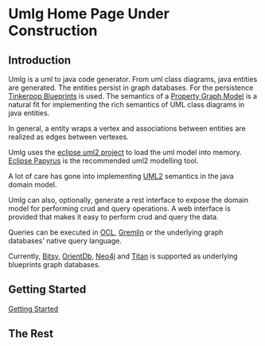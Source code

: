 Umlg Home Page Under Construction
==============

Introduction
------------

Umlg is a uml to java code generator. From uml class diagrams, java entities are generated. The entities persist in graph databases. For the persistence [Tinkerpop Blueprints](http://blueprints.tinkerpop.com/) is used. The semantics of a [Property Graph Model](https://github.com/tinkerpop/blueprints/wiki/Property-Graph-Model) is a natural fit for implementing the rich semantics of UML class diagrams in java entities.

In general, a entity wraps a vertex and associations between entities are realized as edges between vertexes.

Umlg uses the [eclipse uml2 project](http://projects.eclipse.org/projects/modeling.mdt.uml2) to load the uml model into memory. [Eclipse Papyrus](http://projects.eclipse.org/projects/modeling.mdt.papyrus) is the recommended uml2 modelling tool.

A lot of care has gone into implementing [UML2](http://www.omg.org/spec/UML/2.4.1/Superstructure/PDF) semantics in the java domain model.

Umlg can also, optionally, generate a rest interface to expose the domain model for performing crud and query operations. A web interface is provided that makes it easy to perform crud and query the data. 

Queries can be executed in [OCL](http://www.omg.org/spec/OCL/2.3.1/PDF), [Gremlin](https://github.com/tinkerpop/gremlin/wiki) or the underlying graph databases' native query language.

Currently, [Bitsy](https://bitbucket.org/lambdazen/bitsy/wiki/Home), [OrientDb](http://www.orientdb.org/), [Neo4j](http://www.neo4j.org/) and [Titan](https://github.com/thinkaurelius/titan/wiki) is supported as underlying blueprints graph databases.

Getting Started
---------------

[Getting Started](http://www.umlg.org/gettingStarted.html)

The Rest
--------
